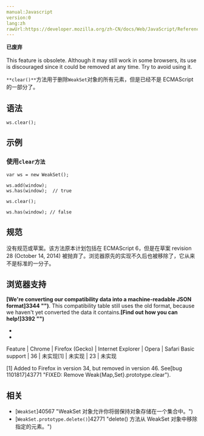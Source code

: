 ```yaml
---
manual:Javascript
version:0
lang:zh
rawUrl:https://developer.mozilla.org/zh-CN/docs/Web/JavaScript/Reference/Global_Objects/WeakSet/clear
---
```






**已废弃**<br></br>This feature is obsolete. Although it may still work in some browsers, its use is discouraged since it could be removed at any time. Try to avoid using it.





`**clear()**`方法用于删除`WeakSet`对象的所有元素，但是已经不是 ECMAScript 的一部分了。


## 语法<a name="语法"></a>

```
ws.clear();
```

## 示例<a name="示例"></a>

### 使用`clear方法`<a name="使用_clear方法"></a>

```
var ws = new WeakSet();

ws.add(window);
ws.has(window);  // true

ws.clear();

ws.has(window); // false
```

## 规范<a name="规范"></a>


没有规范或草案。该方法原本计划包括在 ECMAScript 6，但是在草案 revision 28 (October 14, 2014) 被抛弃了。浏览器原先的实现不久后也被移除了，它从来不是标准的一分子。


## 浏览器支持<a name="浏览器支持"></a>


**[We&#39;re converting our compatibility data into a machine-readable JSON format]3344 "")**. This compatibility table still uses the old format, because we haven&#39;t yet converted the data it contains.**[Find out how you can help!]3392 "")**


* 
* 

Feature | Chrome | Firefox (Gecko) | Internet Explorer | Opera | Safari 
Basic support | 36 | 未实现[1] | 未实现 | 23 | 未实现 





[1] Added to Firefox in version 34, but removed in version 46. See[bug 1101817]43771 "FIXED: Remove Weak{Map,Set}.prototype.clear").


## 相关<a name="相关"></a>

* [`WeakSet`]40567 "WeakSet 对象允许你将弱保持对象存储在一个集合中。")
* [`WeakSet.prototype.delete()`]42771 "delete() 方法从 WeakSet 对象中移除指定的元素。")




